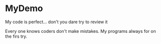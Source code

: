 # MyDemo
My code is perfect... don't you dare try to review it

Every one knows coders don't make mistakes.
My programs always for on the firs try.
